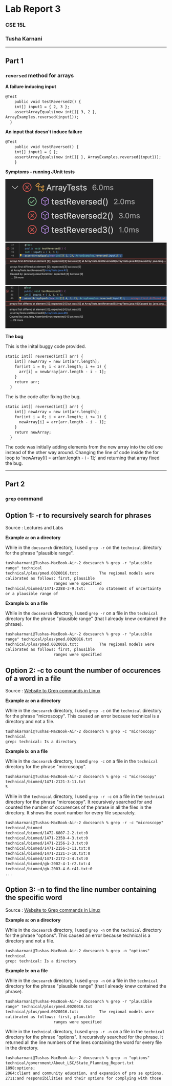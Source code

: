 # Lab Report 3
### CSE 15L 
### Tusha Karnani

---

## **Part 1**

### `reversed` method for arrays

**A failure inducing input**
```
@Test
	public void testReversed2() {
    int[] input1 = { 2, 3 };
    assertArrayEquals(new int[]{ 3, 2 }, ArrayExamples.reversed(input1));
  }
```

**An input that doesn't induce failure**
```
@Test
	public void testReversed() {
    int[] input1 = { };
    assertArrayEquals(new int[]{ }, ArrayExamples.reversed(input1));
	}
```

**Symptoms - running JUnit tests**

![Image](s1.png)
![Image](s2.png)
![Image](s3.png)

**The bug**

This is the inital buggy code provided.

```
static int[] reversed(int[] arr) {
    int[] newArray = new int[arr.length];
    for(int i = 0; i < arr.length; i += 1) {
      arr[i] = newArray[arr.length - i - 1];
    }
    return arr;
  }
```

The is the code after fixing the bug.

```
static int[] reversed(int[] arr) {
    int[] newArray = new int[arr.length];
    for(int i = 0; i < arr.length; i += 1) {
      newArray[i] = arr[arr.length - i - 1];
    }
    return newArray;
  }
```

The code was initially adding elements from the new array into the old one instead of the other way around.
Changing the line of code inside the for loop to 'newArray[i] = arr[arr.length - i - 1];' and returning that array fixed the bug.

---

## **Part 2**

### `grep` command

## Option 1: -r to recursively search for phrases

Source : Lectures and Labs

**Example a: on a directory**

While in the `docsearch` directory, I used `grep -r` on the `technical` directory for the phrase "plausible range".

```
tushakarnani@Tushas-MacBook-Air-2 docsearch % grep -r "plausible range" technical
technical/plos/pmed.0020016.txt:         The regional models were calibrated as follows: first, plausible
					 ranges were specified
technical/biomed/1471-2288-3-9.txt:      no statement of uncertainty or a plausible range of
```

**Example b: on a file** 

While in the `docsearch` directory, I used `grep -r` on a file in the `technical` directory for the phrase "plausible range" (that I already knew contained the phrase).

```
tushakarnani@Tushas-MacBook-Air-2 docsearch % grep -r "plausible range" technical/plos/pmed.0020016.txt
technical/plos/pmed.0020016.txt:         The regional models were calibrated as follows: first, plausible
					 ranges were specified
```

## Option 2: -c to count the number of occurences of a word in a file

Source : [Website to Grep commands in Linux](https://www.freecodecamp.org/news/grep-command-in-linux-usage-options-and-syntax-examples/#:~:text=Grep%20is%20a%20useful%20command,a%20powerful%20command%20to%20use.)

**Example a: on a directory**

While in the `docsearch` directory, I used `grep -c` on the `technical` directory for the phrase "microscopy". This caused an error because technical is a directory and not a file.

```
tushakarnani@Tushas-MacBook-Air-2 docsearch % grep -c "microscopy" technical
grep: technical: Is a directory
```

**Example b: on a file**

While in the `docsearch` directory, I used `grep -c` on a file in the `technical` directory for the phrase "microscopy".

```
tushakarnani@Tushas-MacBook-Air-2 docsearch % grep -c "microscopy" technical/biomed/1471-2121-3-11.txt
5
```

While in the `technical` directory, I used `grep -r -c` on a file in the `technical` directory for the phrase "microscopy". It recursively searched for and counted the number of occurences of the phrase in all the files in the directory. It shows the count number for every file separately.

```
tushakarnani@Tushas-MacBook-Air-2 docsearch % grep -r -c "microscopy" technical/biomed
technical/biomed/1472-6807-2-2.txt:0
technical/biomed/1471-2350-4-3.txt:0
technical/biomed/1471-2156-2-3.txt:0
technical/biomed/1471-2156-3-11.txt:0
technical/biomed/1471-2121-3-10.txt:0
technical/biomed/1471-2172-3-4.txt:0
technical/biomed/gb-2002-4-1-r2.txt:4
technical/biomed/gb-2003-4-6-r41.txt:0
...
```

## Option 3: -n to find the line number containing the specific word

Source : [Website to Grep commands in Linux](https://www.freecodecamp.org/news/grep-command-in-linux-usage-options-and-syntax-examples/#:~:text=Grep%20is%20a%20useful%20command,a%20powerful%20command%20to%20use.)

**Example a: on a directory**

While in the `docsearch` directory, I used `grep -n` on the `technical` directory for the phrase "options". This caused an error because technical is a directory and not a file.

```
tushakarnani@Tushas-MacBook-Air-2 docsearch % grep -n "options" technical
grep: technical: Is a directory
```

**Example b: on a file**

While in the `docsearch` directory, I used `grep -n` on a file in the `technical` directory for the phrase "plausible range" (that I already knew contained the phrase).

```
tushakarnani@Tushas-MacBook-Air-2 docsearch % grep -r "plausible range" technical/plos/pmed.0020016.txt
technical/plos/pmed.0020016.txt:         The regional models were calibrated as follows: first, plausible
					 ranges were specified
```

While in the `technical` directory, I used `grep -r -n` on a file in the `technical` directory for the phrase "options". It recursively searched for the phrase. It returned all the line numbers of the lines containing the word for every file in the directory.

```
tushakarnani@Tushas-MacBook-Air-2 docsearch % grep -n "options" technical/government/About_LSC/State_Planning_Report.txt 
1898:options;
2064:client and community education, and expansion of pro se options.
2711:and responsibilities and their options for complying with those
```
